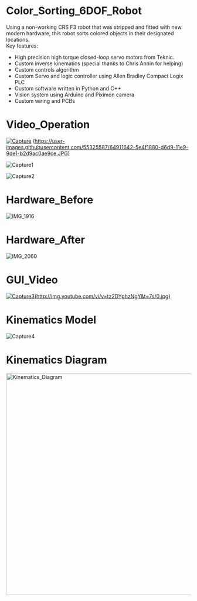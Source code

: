 # Color_Sorting_6DOF_Robot
Using a non-working CRS F3 robot that was stripped and fitted with new modern hardware, this robot sorts colored objects in their designated locations.  
Key features:  
- High precision high torque closed-loop servo motors from Teknic.  
- Custom inverse kinematics (special thanks to Chris Annin for helping)  
- Custom controls algorithm  
- Custom Servo and logic controller using Allen Bradley Compact Logix PLC  
- Custom software written in Python and C++  
- Vision system using Arduino and Piximon camera  
- Custom wiring and PCBs  
  
# Video_Operation
  [![Capture](http://img.youtube.com/vi/HCFQePH5pQ0/0.jpg)](http://www.youtube.com/watch?v=HCFQePH5pQ0)  (https://user-images.githubusercontent.com/55325587/64911642-5e4f1880-d6d9-11e9-9de1-b2d9ac0ae9ce.JPG)
  
![Capture1](https://user-images.githubusercontent.com/55325587/64911651-79ba2380-d6d9-11e9-8b3d-03331a3a589e.JPG)
  
![Capture2](https://user-images.githubusercontent.com/55325587/64911655-82125e80-d6d9-11e9-9935-038fc6e45771.JPG)
    
# Hardware_Before  
![IMG_1916](https://user-images.githubusercontent.com/55325587/64911707-18468480-d6da-11e9-9cc1-dfcbfa18c443.JPG)
  
# Hardware_After  
![IMG_2060](https://user-images.githubusercontent.com/55325587/64911674-b0903980-d6d9-11e9-9f90-161e5b0bf27c.JPG)  
  
# GUI_Video
[![Capture3](https://user-images.githubusercontent.com/55325587/64911785-0a453380-d6db-11e9-8c8f-3a785edef4b6.JPG)(http://img.youtube.com/vi/v=tz2DYphzNgY&t=7s/0.jpg)](http://www.youtube.com/watch?v=tz2DYphzNgY&t=7s)  

# Kinematics Model  
![Capture4](https://user-images.githubusercontent.com/55325587/64912020-049d1d00-d6de-11e9-8fd5-1a51aaac945c.JPG)  

# Kinematics Diagram  
<img width="604" alt="Kinematics_Diagram" src="https://user-images.githubusercontent.com/55325587/64912021-0bc42b00-d6de-11e9-9ec9-f86701ce2a56.PNG">

  
